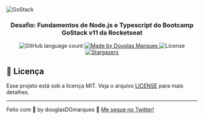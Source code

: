 <img alt="GoStack" src="https://storage.googleapis.com/golden-wind/bootcamp-gostack/header-desafios.png" />

<h3 align="center">
  Desafio: Fundamentos de Node.js e Typescript do Bootcamp GoStack v11 da Rocketseat
</h3>

<p align="center">
  <img alt="GitHub language count" src="https://img.shields.io/github/languages/count/Douglas-Marques/gostack11-fundamentos-nodejs?color=%2304D361">

  <a href="https://www.linkedin.com/in/douglasDGmarques">
    <img alt="Made by Douglas Marques" src="https://img.shields.io/badge/made%20by-douglasDGmarques-%2304D361">
  </a>

  <img alt="License" src="https://img.shields.io/badge/license-MIT-%2304D361">

  <a href="https://github.com/Douglas-Marques/gostack11-fundamentos-nodejs/stargazers">
    <img alt="Stargazers" src="https://img.shields.io/github/stars/Douglas-Marques/gostack11-fundamentos-nodejs?style=social">
  </a>
</p>

## :memo: Licença

Esse projeto está sob a licença MIT. Veja o arquivo [LICENSE](LICENSE) para mais detalhes.

---

Feito com 💜 by douglasDGmarques :wave: [Me segue no Twitter!](https://twitter.com/douglasDGmrx)
